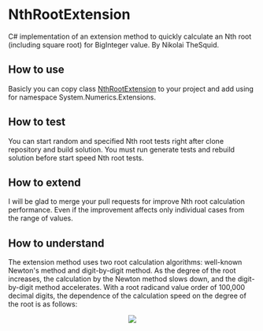 # NthRootExtension
C# implementation of an extension method to quickly calculate an Nth root (including square root) for BigInteger value. By Nikolai TheSquid.

## How to use
Basicly you can copy class [NthRootExtension](System.Numerics.Extensions/NthRootExtension.cs) to your project and add using for namespace System.Numerics.Extensions.

## How to test
You can start random and specified Nth root tests right after clone repository and build solution. You must run generate tests and rebuild solution before start speed Nth root tests.

## How to extend
I will be glad to merge your pull requests for improve Nth root calculation performance. Even if the improvement affects only individual cases from the range of values.

## How to understand
The extension method uses two root calculation algorithms: well-known Newton's method and digit-by-digit method. As the degree of the root increases, the calculation by the Newton method slows down, and the digit-by-digit method accelerates. With a root radicand value order of 100,000 decimal digits, the dependence of the calculation speed on the degree of the root is as follows:

<p align="center">
  <img src="https://github.com/TheSquidCombatant/NthRootExtension/assets/102874947/d22228b3-7198-4204-9c5b-6b09ba8dd07c.jpg"/>
</p>
